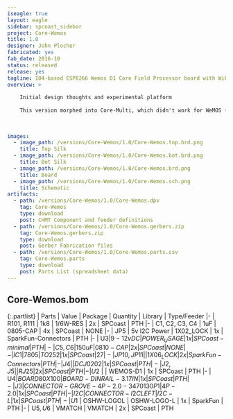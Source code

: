 ```yaml
---
iseagle: true
layout: eagle
sidebar: spcoast_sidebar
project: Core-Wemos
title: 1.0
designer: John Plocher
fabricated: yes
fab_date: 2016-10
status: released
release: yes
tagline: IO4-based ESP8266 Wemos D1 Core Field Processor board with WiFi and I2C
overview: >
    
    Initial design thoughts and experimental platform
    
    This version morphed into Core-Multi, which didn't work for WeMOS (D0 not usable for I2C with a mosfet voltage matching circuit...)
    
    
    
images:
  - image_path: /versions/Core-Wemos/1.0/Core-Wemos.top.brd.png
    title: Top Silk
  - image_path: /versions/Core-Wemos/1.0/Core-Wemos.bot.brd.png
    title: Bot Silk
  - image_path: /versions/Core-Wemos/1.0/Core-Wemos.brd.png
    title: Board
  - image_path: /versions/Core-Wemos/1.0/Core-Wemos.sch.png
    title: Schematic
artifacts:
  - path: /versions/Core-Wemos/1.0/Core-Wemos.dpv
    tag: Core-Wemos
    type: download
    post: CHMT Component and feeder definitions
  - path: /versions/Core-Wemos/1.0/Core-Wemos.gerbers.zip
    tag: Core-Wemos.gerbers.zip
    type: download
    post: Gerber Fabrication files
  - path: /versions/Core-Wemos/1.0/Core-Wemos.parts.csv
    tag: Core-Wemos.parts
    type: download
    post: Parts List (spreadsheet data)
---
```


## Core-Wemos.bom

{:.partlist}
| Parts | Value | Package | Quantity | Library | Type/Feeder
|-
| R101, R111 | 1k8 | 1/6W-RES | 2x | SPCoast | PTH
|-
| C1, C2, C3, C4 | 1uF | 0805-CAP | 4x | SPCoast | NONE
|-
| JP5 | 5v I2C Power | 1X02_LOCK | 1x | SparkFun-Connectors | PTH
|-
| U$3 | 9-12vDC | POWER_USAGE | 1x | SPCoast-minimal | PTH
|-
| C5, C6 | 150uF | 0810-CAP | 2x | SPCoast | NONE
|-
| IC1 | 7805 | TO252 | 1x | SPCoast | 27
|-
| JP10, JP11 |  | 1X06_LOCK | 2x | SparkFun-Connectors | PTH
|-
| J4 |  | DCJ0202 | 1x | SPCoast | PTH
|-
| J2, J5 |  | RJ25 | 2x | SPCoast | PTH
|-
| U$2 |  | WEMOS-D1 | 1x | SPCoast | PTH
|-
| U$4 | BOARD80X100 | BOARD-DINRAIL-3.17IN | 1x | SPCoast | PTH
|-
| J3 | CONNECTOR-GROVE-4P-2.0-3470130P1 | 4P-2.0 | 1x | SPCoast | PTH
|-
| I2C | CONNECTOR-I2CLEFT | I2C-L | 1x | SPCoast | PTH
|-
| U$1 | OSHW-LOGOL | OSHW-LOGO-L | 1x | SparkFun | PTH
|-
| U$5, U$6 | VMATCH | VMATCH | 2x | SPCoast | PTH
